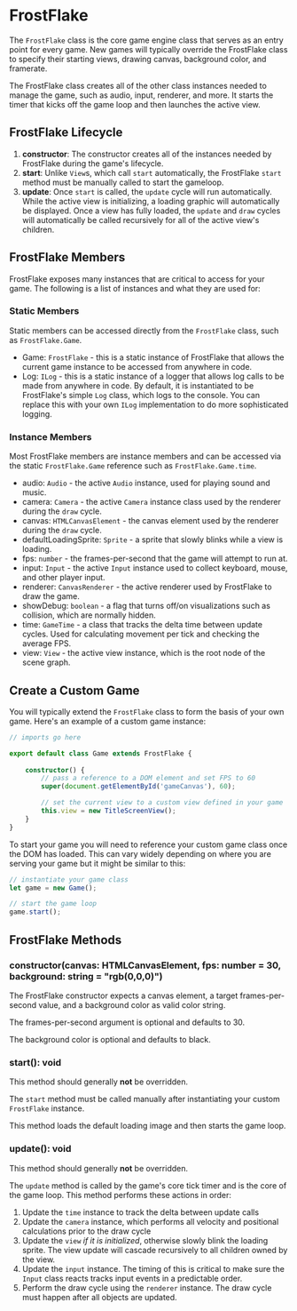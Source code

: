 # FrostFlake

The `FrostFlake` class is the core game engine class that serves as an entry point for every game. New games will typically override the FrostFlake class to specify their starting views, drawing canvas, background color, and framerate.

The FrostFlake class creates all of the other class instances needed to manage the game, such as audio, input, renderer, and more. It starts the timer that kicks off the game loop and then launches the active view.

## FrostFlake Lifecycle

1. **constructor**: The constructor creates all of the instances needed by FrostFlake during the game's lifecycle.
1. **start**: Unlike `View`s, which call `start` automatically, the FrostFlake `start` method must be manually called to start the gameloop.
1. **update**: Once `start` is called, the `update` cycle will run automatically. While the active view is initializing, a loading graphic will automatically be displayed. Once a view has fully loaded, the `update` and `draw` cycles will automatically be called recursively for all of the active view's children.

## FrostFlake Members

FrostFlake exposes many instances that are critical to access for your game. The following is a list of instances and what they are used for:

### Static Members

Static members can be accessed directly from the `FrostFlake` class, such as `FrostFlake.Game`.

- Game: `FrostFlake` - this is a static instance of FrostFlake that allows the current game instance to be accessed from anywhere in code.
- Log: `ILog` - this is a static instance of a logger that allows log calls to be made from anywhere in code. By default, it is instantiated to be FrostFlake's simple `Log` class, which logs to the console. You can replace this with your own `ILog` implementation to do more sophisticated logging.

### Instance Members

Most FrostFlake members are instance members and can be accessed via the static `FrostFlake.Game` reference such as `FrostFlake.Game.time`.

- audio: `Audio` - the active `Audio` instance, used for playing sound and music.
- camera: `Camera` - the active `Camera` instance class used by the renderer during the `draw` cycle.
- canvas: `HTMLCanvasElement` - the canvas element used by the renderer during the `draw` cycle.
- defaultLoadingSprite: `Sprite` - a sprite that slowly blinks while a view is loading.
- fps: `number` - the frames-per-second that the game will attempt to run at.
- input: `Input` - the active `Input` instance used to collect keyboard, mouse, and other player input.
- renderer: `CanvasRenderer` - the active renderer used by FrostFlake to draw the game.
- showDebug: `boolean` - a flag that turns off/on visualizations such as collision, which are normally hidden.
- time: `GameTime` - a class that tracks the delta time between update cycles. Used for calculating movement per tick and checking the average FPS.
- view: `View` - the active view instance, which is the root node of the scene graph.

## Create a Custom Game

You will typically extend the `FrostFlake` class to form the basis of your own game. Here's an example of a custom game instance:

```typescript
// imports go here

export default class Game extends FrostFlake {
    
    constructor() {
        // pass a reference to a DOM element and set FPS to 60
        super(document.getElementById('gameCanvas'), 60);

        // set the current view to a custom view defined in your game
        this.view = new TitleScreenView();
    }
}
```

To start your game you will need to reference your custom game class once the DOM has loaded. This can vary widely depending on where you are serving your game but it might be similar to this:

```typescript
// instantiate your game class
let game = new Game();

// start the game loop
game.start();
```

## FrostFlake Methods

### constructor(canvas: HTMLCanvasElement, fps: number = 30, background: string = "rgb(0,0,0)")

The FrostFlake constructor expects a canvas element, a target frames-per-second value, and a background color as valid color string.

The frames-per-second argument is optional and defaults to 30.

The background color is optional and defaults to black.

### start(): void

This method should generally **not** be overridden.

The `start` method must be called manually after instantiating your custom `FrostFlake` instance.

This method loads the default loading image and then starts the game loop.

### update(): void

This method should generally **not** be overridden.

The `update` method is called by the game's core tick timer and is the core of the game loop. This method performs these actions in order:

1. Update the `time` instance to track the delta between update calls
1. Update the `camera` instance, which performs all velocity and positional calculations prior to the draw cycle
1. Update the `view` _if it is initialized_, otherwise slowly blink the loading sprite. The view update will cascade recursively to all children owned by the view.
1. Update the `input` instance. The timing of this is critical to make sure the `Input` class reacts tracks input events in a predictable order.
1. Perform the draw cycle using the `renderer` instance. The draw cycle must happen after all objects are updated.